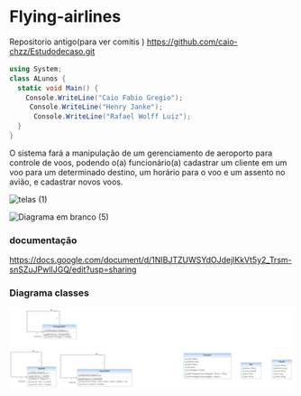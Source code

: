 # Flying-airlines
Repositorio antigo(para ver comitis )
https://github.com/caio-chzz/Estudodecaso.git 

```C#
using System;
class ALunos {
  static void Main() {
    Console.WriteLine("Caio Fabio Gregio");
     Console.WriteLine("Henry Janke");
      Console.WriteLine("Rafael Wolff Luiz");
  }
}

```

O sistema fará a manipulação de um gerenciamento de aeroporto para controle de voos, podendo o(a) funcionário(a) cadastrar um cliente em um voo para um determinado destino, um horário para o voo e um assento no avião, e cadastrar novos voos. 

![telas (1)](https://github.com/caio-chzz/Flying-airlines/assets/111304209/b5ed0b12-45ec-4868-8e87-46cc7b7d4100)

![Diagrama em branco (5)](https://github.com/caio-chzz/Flying-airlines/assets/111304209/67074da8-750d-4bc7-afc3-d4e5573b61c9)


### documentação

https://docs.google.com/document/d/1NIBJTZUWSYdOJdejlKkVt5y2_Trsm-snSZuJPwlIJGQ/edit?usp=sharing

### Diagrama classes
![Captura de tela 2023-06-19 200434](https://github.com/caio-chzz/Estudodecaso/blob/main/aeroportoPDS.umlcd.png)
